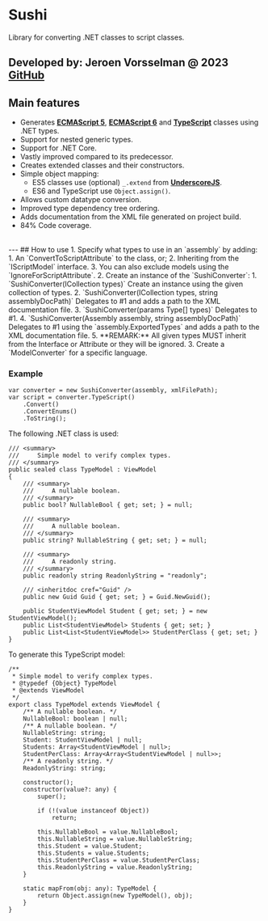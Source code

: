 # Sushi
Library for converting .NET classes to script classes.

**Developed by:** Jeroen Vorsselman @ 2023<br>
**[GitHub](https://github.com/jvorssel)**
---
##  Main features
- Generates **[ECMAScript 5](https://github.com/jvorssel/Sushi/blob/master/TestResults/models.es5.js)**, **[ECMAScript 6](https://github.com/jvorssel/Sushi/blob/master/TestResults/models.es6.js)** and **[TypeScript](https://github.com/jvorssel/Sushi/blob/master/TestResults/models.latest.ts)** classes using .NET types.
- Support for nested generic types.
- Support for .NET Core. 
- Vastly improved compared to its predecessor.
- Creates extended classes and their constructors.
- Simple object mapping:
  - ES5 classes use (optional) `_.extend` from **[UnderscoreJS](https://underscorejs.org/)**.
  - ES6 and TypeScript use `Object.assign()`.
- Allows custom datatype conversion.
- Improved type dependency tree ordering.
- Adds documentation from the XML file generated on project build.
- 84% Code coverage.
<br>
---
## How to use
1. Specify what types to use in an `assembly` by adding:
   1. An `ConvertToScriptAttribute` to the class, or;
   2. Inheriting from the `IScriptModel` interface. 
   3. You can also exclude models using the `IgnoreForScriptAttribute`.
2. Create an instance of the `SushiConverter`:
   1. `SushiConverter(ICollection<Type> types)` Create an instance using the given collection of types.
   2. `SushiConverter(ICollection<Type> types, string assemblyDocPath)` Delegates to #1 and adds a path to the XML documentation file. 
   3. `SushiConverter(params Type[] types)` Delegates to #1. 
   4. `SushiConverter(Assembly assembly, string assemblyDocPath)` Delegates to #1 using the `assembly.ExportedTypes` and adds a path to the XML documentation file.
   5. **REMARK:** All given types MUST inherit from the Interface or Attribute or they will be ignored.
3. Create a `ModelConverter` for a specific language.

### Example
``` 
var converter = new SushiConverter(assembly, xmlFilePath);
var script = converter.TypeScript()
    .Convert()
    .ConvertEnums()
    .ToString();
``` 
The following .NET class is used:<br>
```
/// <summary>
///     Simple model to verify complex types.
/// </summary>
public sealed class TypeModel : ViewModel
{
	/// <summary>
	///     A nullable boolean.
	/// </summary>
	public bool? NullableBool { get; set; } = null;
	
	/// <summary>
	///     A nullable boolean.
	/// </summary>
	public string? NullableString { get; set; } = null;

	/// <summary>
	///     A readonly string.
	/// </summary>
	public readonly string ReadonlyString = "readonly";

	/// <inheritdoc cref="Guid" />
	public new Guid Guid { get; set; } = Guid.NewGuid();

	public StudentViewModel Student { get; set; } = new StudentViewModel();
	public List<StudentViewModel> Students { get; set; }
	public List<List<StudentViewModel>> StudentPerClass { get; set; }
}
```
To generate this TypeScript model:<br>
```
/**
 * Simple model to verify complex types. 
 * @typedef {Object} TypeModel
 * @extends ViewModel 
 */
export class TypeModel extends ViewModel {
	/** A nullable boolean. */
	NullableBool: boolean | null;
	/** A nullable boolean. */
	NullableString: string;
	Student: StudentViewModel | null;
	Students: Array<StudentViewModel | null>;
	StudentPerClass: Array<Array<StudentViewModel | null>>;
	/** A readonly string. */
	ReadonlyString: string;

	constructor();
	constructor(value?: any) {
		super();

		if (!(value instanceof Object))
			return;

		this.NullableBool = value.NullableBool;
		this.NullableString = value.NullableString;
		this.Student = value.Student;
		this.Students = value.Students;
		this.StudentPerClass = value.StudentPerClass;
		this.ReadonlyString = value.ReadonlyString;
	}

	static mapFrom(obj: any): TypeModel {
		return Object.assign(new TypeModel(), obj);
	}
}
```